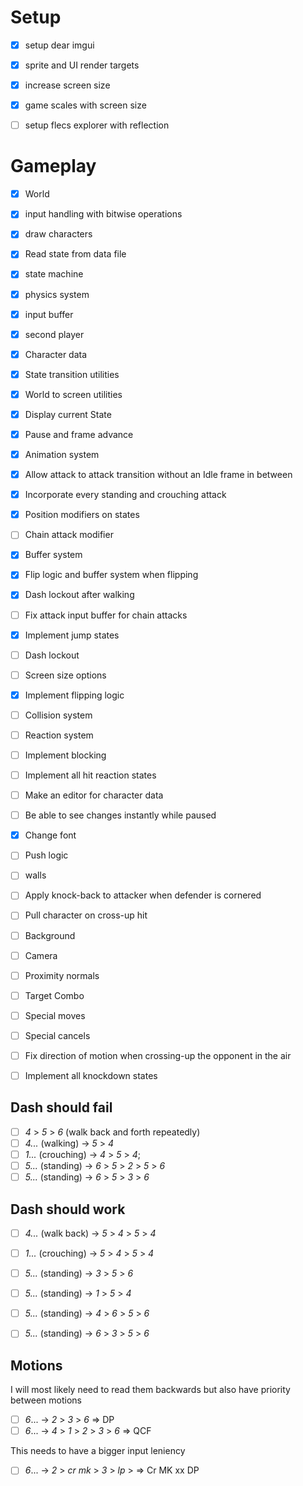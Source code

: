 # Setup
- [x] setup dear imgui
- [x] sprite and UI render targets
- [x] increase screen size
- [x] game scales with screen size
- [ ] setup flecs explorer with reflection


# Gameplay
- [x] World
- [x] input handling with bitwise operations
- [x] draw characters
- [x] Read state from data file
- [x] state machine
- [x] physics system
- [x] input buffer
- [x] second player
- [x] Character data
- [x] State transition utilities
- [x] World to screen utilities
- [x] Display current State
- [x] Pause and frame advance
- [x] Animation system
- [x] Allow attack to attack transition without an Idle frame in between
- [x] Incorporate every standing and crouching attack
- [x] Position modifiers on states
- [ ] Chain attack modifier
- [x] Buffer system
- [x] Flip logic and buffer system when flipping
- [x] Dash lockout after walking
- [ ] Fix attack input buffer for chain attacks
- [x] Implement jump states
- [ ] Dash lockout
- [ ] Screen size options
- [x] Implement flipping logic
- [ ] Collision system
- [ ] Reaction system
- [ ] Implement blocking
- [ ] Implement all hit reaction states
- [ ] Make an editor for character data
- [ ] Be able to see changes instantly while paused
- [x] Change font
- [ ] Push logic
- [ ] walls
- [ ] Apply knock-back to attacker when defender is cornered
- [ ] Pull character on cross-up hit
- [ ] Background
- [ ] Camera
- [ ] Proximity normals
- [ ] Target Combo
- [ ] Special moves
- [ ] Special cancels
- [ ] Fix direction of motion when crossing-up the opponent in the air
- [ ] Implement all knockdown states



## Dash should fail

- [ ] *4* > *5* > *6* (walk back and forth repeatedly)
- [ ] *4...* (walking) ->  *5* > *4*
- [ ] *1...* (crouching) ->  *4* > *5* > *4*;
- [ ] *5...* (standing) -> *6* > *5* > *2* > *5* > *6*
- [ ] *5...* (standing) -> *6* > *5* > *3* > *6*

## Dash should work

- [ ] *4...* (walk back) ->  *5* > *4* > *5* > *4*
- [ ] *1...* (crouching) ->  *5* > *4* > *5* > *4*
- [ ] *5...* (standing) -> *3* > *5* > *6*
- [ ] *5...* (standing) -> *1* > *5* > *4*
- [ ] *5...* (standing) -> *4* > *6* > *5* > *6*
- [ ] *5...* (standing) -> *6* > *3* > *5* > *6*


## Motions

I will most likely need to read them backwards but also have priority between motions

- [ ] *6*... -> *2* > *3* > *6* => DP
- [ ] *6*... -> *4* > *1* > *2* > *3* > *6* => QCF

This needs to have a bigger input leniency
- [ ] *6*... -> *2* > *cr mk* > *3* > *lp* > => Cr MK xx DP
